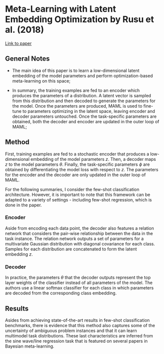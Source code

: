 # Meta-Learning with Latent Embedding Optimization by Rusu et al. (2018)

[Link to paper](https://arxiv.org/abs/1807.05960)

## General Notes

* The main idea of this paper is to learn a low-dimensional latent embedding of the model parameters and perform optimization-based meta-learning on this space;

* In summary, the training examples are fed to an encoder which produces the parameters of a distribution. A latent vector is sampled from this distribution and then decoded to generate the parameters for the model. Once the parameters are produced, MAML is used to fine-tune to parameters optimizing in the latent space, leaving encoder and decoder parameters untouched. Once the task-specific parameters are obtained, both the decoder and encoder are updated in the outer loop of MAML;

## Method

First, training examples are fed to a stochastic encoder that produces a low-dimensional embedding of the model parameters $z$. Then, a decoder maps $z$ to the model parameters $\theta$. Finally, the task-specific parameters $\phi$ are obtained by differentiating the model loss with respect to $z$. The parameters for the encoder and the decoder are only updated in the outer loop of MAML.

For the following summaries, I consider the few-shot classification architecture. However, it is important to note that this framework can be adapted to a variety of settings - including few-shot regression, which is done in the paper.

### Encoder

Aside from encoding each data point, the decoder also features a relation network that considers the pair-wise relationship between the data in the task instance. The relation network outputs a set of parameters for a multivariate Gaussian distribution with diagonal covariance for each class. Samples for each distribution are concatenated to form the latent embedding $z$.

### Decoder

In practice, the parameters $\theta$ that the decoder outputs represent the top layer weights of the classifier instead of all parameters of the model. The authors use a linear softmax classifier for each class in which parameters are decoded from the corresponding class embedding.

## Results

Asides from achieving state-of-the-art results in few-shot classification benchmarks, there is evidence that this method also captures some of the uncertainty of ambiguous problem instances and that it can learn multimodel task distributions. These last characteristics are inferred from the sine wave/line regression task that is featured on several papers in Bayesian meta-learning.
